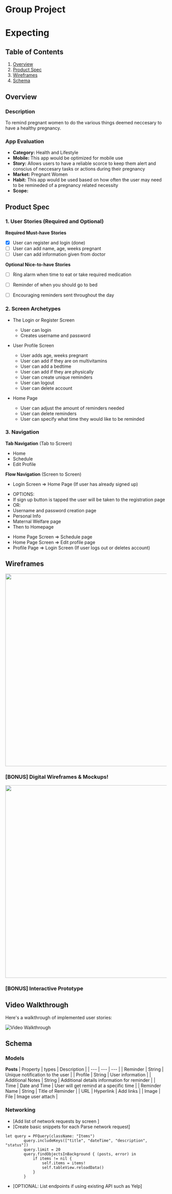 
Group Project
===

# Expecting

## Table of Contents
1. [Overview](#Overview)
1. [Product Spec](#Product-Spec)
1. [Wireframes](#Wireframes)
2. [Schema](#Schema)

## Overview
### Description

To remind pregnant women to do the various things deemed neccesary to have a healthy pregnancy.

### App Evaluation

- **Category:** Health and Lifestyle
- **Mobile:** This app would be optimized for mobile use
- **Story:** Allows users to have a reliable scorce to keep them alert and conscius of neccesary tasks or actions during their pregnancy
- **Market:** Pregnant Women
- **Habit:** This app would be used based on how often the user may need to be remineded of a pregnancy related necessity
- **Scope:** 

## Product Spec

### 1. User Stories (Required and Optional)

**Required Must-have Stories**

- [X] User can register and login (done)
- [ ] User can add name, age, weeks pregnant
- [ ] User can add information given from doctor

**Optional Nice-to-have Stories**

- [ ] Ring alarm when time to eat or take required medication
- [ ] Reminder of when you should go to bed
- [ ] Encouraging reminders sent throughout the day


### 2. Screen Archetypes

* The Login or Register Screen 
   * User can login
   * Creates username and password
   
* User Profile Screen 
   * User adds age, weeks pregnant
   * User can add if they are on multivitamins
   * User can add a bedtime
   * User can add if they are physically
   * User can create unique reminders 
   * User can logout
   * User can delete account

* Home Page
   * User can adjust the amount of reminders needed
   * User can delete reminders
   * User can specify what time they would like to be reminded 
   
### 3. Navigation

**Tab Navigation** (Tab to Screen)

* Home
* Schedule
* Edit Profile

**Flow Navigation** (Screen to Screen)

* Login Screen => Home Page (If user has already signed up)
- OPTIONS: 
- If sign up button is tapped the user will be taken to the registration page 
- OR: 
- Username and password creation page
- Personal Info
- Maternal Welfare page
- Then to Homepage

* Home Page Screen => Schedule page
* Home Page Screen => Edit profile page
* Profile Page => Login Screen (If user logs out or deletes account)

## Wireframes

<img src="https://i.imgur.com/41dXEGu.jpg" width=600 >

### [BONUS] Digital Wireframes & Mockups!
<img src="https://i.imgur.com/sB6dYim.jpg" width=600 >

### [BONUS] Interactive Prototype

## Video Walkthrough

Here's a walkthrough of implemented user stories:

<img src='http://g.recordit.co/OoCElfrSOo.gif' title='Video Walkthrough' width='' alt='Video Walkthrough' />

## Schema 

### Models
**Posts**
| Property | types | Description |
| --- | --- | --- |
| Reminder | String | Unique notification to the user |
| Profile | String | User information |
| Additional Notes | String | Additional details information for reminder |
| Time | Date and Time | User will get remind at a specific time |
| Reminder Name | String | Title of Reminder |
| URL | Hyperlink | Add links |
| Image | File | Image user attach |
### Networking
- [Add list of network requests by screen ]
- [Create basic snippets for each Parse network request]

```
let query = PFQuery(className: "Items")
        query.includeKeys(["title", "dateTime", "description", "status"])
        query.limit = 20
        query.findObjectsInBackground { (posts, error) in
            if items != nil {
                self.items = items!
                self.tableView.reloadData()
            }
        }
```
    
- [OPTIONAL: List endpoints if using existing API such as Yelp]
